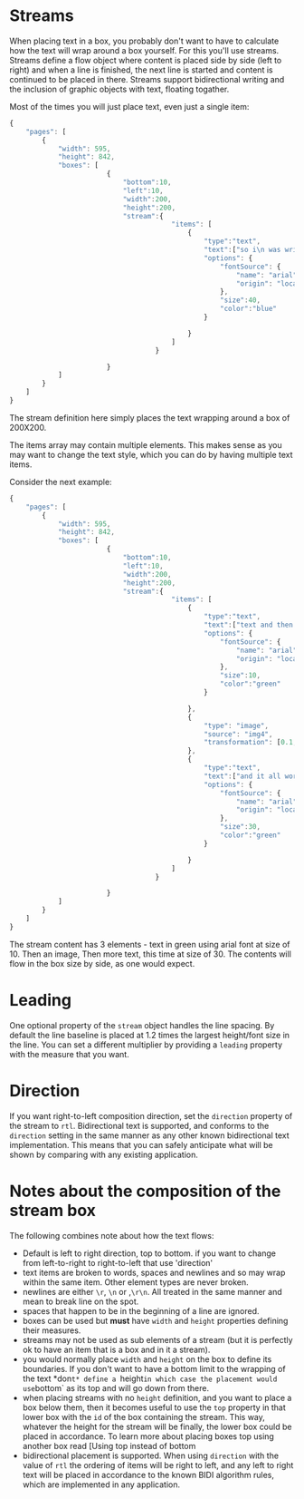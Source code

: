# Streams

When placing text in a box, you probably don't want to have to calculate how the text will wrap around a box yourself. For this you'll use streams. Streams define a flow object where content is placed side by side (left to right) and when a line is finished, the next line is started and content is continued to be placed in there. Streams support bidirectional writing and the inclusion of graphic objects with text, floating togather.

Most of the times you will just place text, even just a single item:

```javascript
{
	"pages": [
		{
			"width": 595,
			"height": 842,
			"boxes": [
						{
							"bottom":10,
							"left":10,
							"width":200,
							"height":200,
							"stream":{
										"items": [
											{
												"type":"text",
												"text":["so i\n was writing this text,"," and it had several items"],
												"options": {
                                                    "fontSource": {
                                                        "name": "arial",
                                                        "origin": "local"
                                                    },
													"size":40,
													"color":"blue"
												}

											}
										]						
									}

						}
			]
		}
	]
}
```

The stream definition here simply places the text wrapping around a box of 200X200.

The items array may contain multiple elements. This makes sense as you may want to change the text style, which you can do by having multiple text items.

Consider the next example:

```javascript
{
	"pages": [
		{
			"width": 595,
			"height": 842,
			"boxes": [
						{
							"bottom":10,
							"left":10,
							"width":200,
							"height":200,
							"stream":{
										"items": [
											{
												"type":"text",
												"text":["text and then an image"],
												"options": {
                                                    "fontSource": {
                                                        "name": "arial",
                                                        "origin": "local"
                                                    },
													"size":10,
													"color":"green"
												}

											},	
											{
												"type": "image",
												"source": "img4",
												"transformation": [0.1,0,0,0.1,0,0]
											},											
											{
												"type":"text",
												"text":["and it all worked very well"],
												"options": {
                                                    "fontSource": {
                                                        "name": "arial",
                                                        "origin": "local"
                                                    },
													"size":30,
													"color":"green"
												}

											}
										]
									}

						}
			]
		}
	]
}
```

The stream content has 3 elements - text in green using arial font at size of 10. Then an image, Then more text, this time at size of 30. The contents will flow in the box size by side, as one would expect.

# Leading

One optional property of the `stream` object handles the line spacing. By default the line baseline is placed at 1.2 times the largest height/font size in the line. You can set a different multiplier by providing a `leading` property with the measure that you want.

# Direction

If you want right-to-left composition direction, set the `direction` property of the stream to `rtl`.  Bidirectional text is supported, and conforms to the `direction` setting in the same manner as any other known bidirectional text implementation. This means that you can safely anticipate what will be shown by comparing with any existing application.


# Notes about the composition of the stream box

The following combines note about how the text flows:

* Default is left to right direction, top to bottom. if you want to change from left-to-right to right-to-left that use 'direction'
* text items are broken to words, spaces and newlines and so may wrap within the same item. Other element types are never broken.
* newlines are either `\r`, `\n` or ,`\r\n`. All treated in the same manner and mean to break line on the spot. 
* spaces that happen to be in the beginning of a line are ignored.
* boxes can be used but **must** have `width` and `height` properties defining their measures.
* streams may not be used as sub elements of a stream (but it is perfectly ok to have an item that is a box and in it a stream).
* you would normally place `width` and `height` on the box to define its boundaries. If you don't want to have a bottom limit to the wrapping of the text *don`t* define a `height` in which case the placement would use `bottom` as its top and will go down from there.
* when placing streams with no `height` definition, and you want to place a box below them, then it becomes useful to use the `top` property in that lower box with the `id` of the box containing the stream. This way, whatever the height for the stream will be finally, the lower box could be placed in accordance. To learn more about placing boxes top using another box read [<a ui-sref="documentation.jobticket.boxes({'#':'top'})">Using top instead of bottom</a>
* bidirectional placement is supported. When using `direction` with the value of `rtl` the ordering of items will be right to left, and any left to right text will be placed in accordance to the known BIDI algorithm rules, which are implemented in any application.